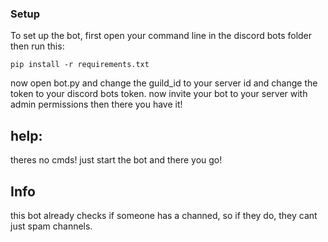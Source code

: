 ### Setup

To set up the bot, first open your command line in the discord bots folder then run this:
```
pip install -r requirements.txt
```
now open bot.py and change the guild_id to your server id and change the token to your discord bots token. now invite your bot to your server with admin permissions then there you have it!
## help:

theres no cmds! just start the bot and there you go!
## Info

this bot already checks if someone has a channed, so if they do, they cant just spam channels.
